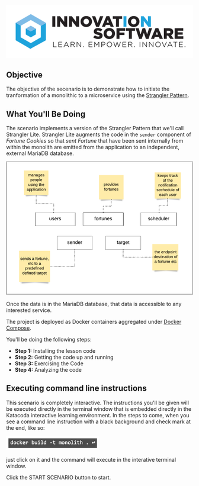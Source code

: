 ![logo](mstran-006/assets/logo-sm.png)

## Objective

The objective of the secenario is to demonstrate how to initiate the tranformation of a monolithic to a microservice using the [Strangler Pattern](https://docs.microsoft.com/en-us/azure/architecture/patterns/strangler-fig).

## What You'll Be Doing 

The scenario implements a version of the Strangler Pattern that we'll call Strangler Lite. Strangler Lite augments the code in the `sender` component of *Fortune Cookies* so that *sent Fortune* that have been sent internally from within the monolith are emitted from the application to an independent, external MariaDB database. 

![Fortune Cookies Components](mstran-007/assets/basic-architecture-components.png)

Once the data is in the MariaDB database, that data is accessible to any interested service.

The project is deployed as Docker containers aggregated under [Docker Compose](https://docs.docker.com/compose/).


You'll be doing the following steps:

* **Step 1:** Installing the lesson code
* **Step 2:** Getting the code up and running
* **Step 3:** Exercising the Code
* **Step 4:** Analyzing the code

## Executing command line instructions 

This scenario is completely interactive. The instructions you'll be given will be executed directly in the terminal window that is embedded directly in the Katacoda interactive learning environment. In the steps to come, when you see a command line instruction with a black background and check mark at the end, like so:

![Katacoda command line](mstran-007/assets/command-01.png)

just click on it and the command will execute in the interative terminal window.

Click the START SCENARIO button to start.